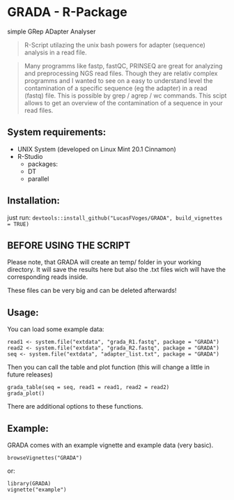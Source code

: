 # GRADA - R-Package
simple GRep ADapter Analyser

> R-Script utilazing the unix bash powers for adapter (sequence) analysis in a read file.

> Many programms like fastp, fastQC, PRINSEQ are great for analyzing and preprocessing NGS read files. Though they are relativ complex programms and I wanted to see on a easy to understand level the contamination of a specific sequence (eg the adapter) in a read (fastq) file. This is possible by grep / agrep / wc commands. This scipt allows to get an overview of the contamination of a sequence in your read files.

## System requirements:

- UNIX System (developed on Linux Mint 20.1 Cinnamon)
- R-Studio
  - packages:
  - DT
  - parallel
  
## Installation:
just run:
`devtools::install_github("LucasFVoges/GRADA", build_vignettes = TRUE)`

## BEFORE USING THE SCRIPT
Please note, that GRADA will create an temp/ folder in your working directory. It will save the results here but also the .txt files wich will have the corresponding reads inside.

These files can be very big and can be deleted afterwards!

## Usage:
You can load some example data:
```
read1 <- system.file("extdata", "grada_R1.fastq", package = "GRADA")
read2 <- system.file("extdata", "grada_R2.fastq", package = "GRADA")
seq <- system.file("extdata", "adapter_list.txt", package = "GRADA")
```

Then you can call the table and plot function (this will change a little in future releases)
```
grada_table(seq = seq, read1 = read1, read2 = read2)
grada_plot()
```
There are additional options to these functions.

## Example:
GRADA comes with an example vignette and example data (very basic).

`browseVignettes("GRADA")`

or: 

```
library(GRADA)   
vignette("example")
```
